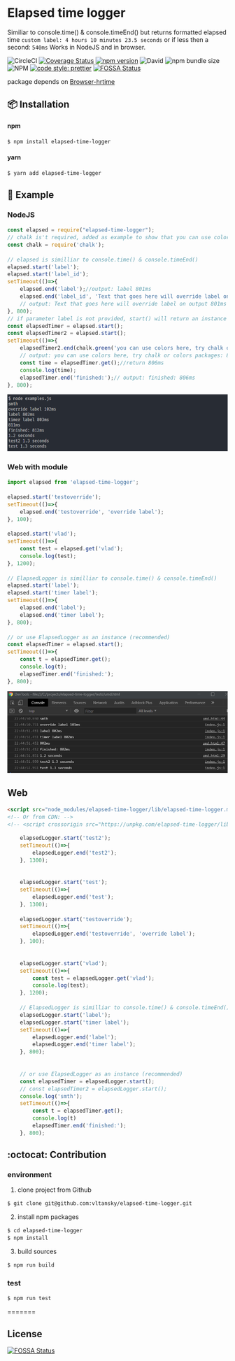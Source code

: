 # Elapsed time logger
Similiar to console.time() & console.timeEnd() but returns formatted elapsed time `custom label: 4 hours 10 minutes 23.5 seconds` or if less then a second: `540ms`
Works in NodeJS and in browser.

![CircleCI](https://img.shields.io/circleci/build/github/vltansky/elapsed-time-logger)
[![Coverage Status][coveralls-image]][coveralls-url]
[![npm version](https://img.shields.io/npm/v/elapsed-time-logger)](https://www.npmjs.com/package/elapsed-time-logger)
![David](https://img.shields.io/david/vltansky/elapsed-time-logger)
![npm bundle size](https://img.shields.io/bundlephobia/min/elapsed-time-logger)
![NPM](https://img.shields.io/npm/l/elapsed-time-logger)
[![code style: prettier](https://img.shields.io/badge/code_style-prettier-ff69b4.svg?style=flat-square)](https://github.com/prettier/prettier)
[![FOSSA Status](https://app.fossa.io/api/projects/git%2Bgithub.com%2Fvltansky%2Felapsed-time-logger.svg?type=shield)](https://app.fossa.io/projects/git%2Bgithub.com%2Fvltansky%2Felapsed-time-logger?ref=badge_shield)


[coveralls-image]: https://img.shields.io/coveralls/github/vltansky/elapsed-time-logger
[coveralls-url]: https://coveralls.io/github/vltansky/elapsed-time-logger

package depends on [Browser-hrtime](https://github.com/vltansky/browser-hrtime)

## :package: Installation

#### npm

```bash
$ npm install elapsed-time-logger
```

#### yarn

```bash
$ yarn add elapsed-time-logger
```
## :page_with_curl: Example
### NodeJS
```js
const elapsed = require("elapsed-time-logger");
// chalk is't required, added as example to show that you can use colors in output
const chalk = require('chalk');
 
// elapsed is similliar to console.time() & console.timeEnd() 
elapsed.start('label');
elapsed.start('label_id');
setTimeout(()=>{
    elapsed.end('label');//output: label 801ms
    elapsed.end('label_id', 'Text that goes here will override label on output');
    // output: Text that goes here will override label on output 801ms
}, 800);
// if parameter label is not provided, start() will return an instance 
const elapsedTimer = elapsed.start();
const elapsedTimer2 = elapsed.start();
setTimeout(()=>{
    elapsedTimer2.end(chalk.green('you can use colors here, try chalk or colors packages:'));
    // output: you can use colors here, try chalk or colors packages: 806ms
    const time = elapsedTimer.get();//return 806ms
    console.log(time);
    elapsedTimer.end('finished:');// output: finished: 806ms
}, 800);
```
<img src="screenshots/node.png">

### Web with module
```js
import elapsed from 'elapsed-time-logger';

elapsed.start('testoverride');
setTimeout(()=>{
    elapsed.end('testoverride', 'override label');
}, 100);

elapsed.start('vlad');
setTimeout(()=>{
    const test = elapsed.get('vlad');
    console.log(test);
}, 1200);

// ElapsedLogger is similliar to console.time() & console.timeEnd() 
elapsed.start('label');
elapsed.start('timer label');
setTimeout(()=>{
    elapsed.end('label');
    elapsed.end('timer label');
}, 800);

// or use ElapsedLogger as an instance (recommended)
const elapsedTimer = elapsed.start();
setTimeout(()=>{
    const t = elapsedTimer.get();
    console.log(t);
    elapsedTimer.end('finished:');
}, 800);
```
<img src="screenshots/browser.png">

## Web
```html
<script src="node_modules/elapsed-time-logger/lib/elapsed-time-logger.min.js"></script>
<!-- Or from CDN: -->
<!-- <script crossorigin src="https://unpkg.com/elapsed-time-logger/lib/elapsed-time-logger.min.js"></script> -->
```
```javascript
    elapsedLogger.start('test2');
    setTimeout(()=>{
        elapsedLogger.end('test2');
    }, 1300);


    elapsedLogger.start('test');
    setTimeout(()=>{
        elapsedLogger.end('test');
    }, 1300);

    elapsedLogger.start('testoverride');
    setTimeout(()=>{
        elapsedLogger.end('testoverride', 'override label');
    }, 100);


    elapsedLogger.start('vlad');
    setTimeout(()=>{
        const test = elapsedLogger.get('vlad');
        console.log(test);
    }, 1200);

    // ElapsedLogger is similliar to console.time() & console.timeEnd() 
    elapsedLogger.start('label');
    elapsedLogger.start('timer label');
    setTimeout(()=>{
        elapsedLogger.end('label');
        elapsedLogger.end('timer label');
    }, 800);


    // or use ElapsedLogger as an instance (recommended)
    const elapsedTimer = elapsedLogger.start();
    // const elapsedTimer2 = elapsedLogger.start();
    console.log('smth');
    setTimeout(()=>{
        const t = elapsedTimer.get();
        console.log(t)
        elapsedTimer.end('finished:');
    }, 800);
```

## :octocat: Contribution
### environment

1. clone project from Github

```bash
$ git clone git@github.com:vltansky/elapsed-time-logger.git
```

2. install npm packages

```bash
$ cd elapsed-time-logger
$ npm install
```

3. build sources

```bash
$ npm run build
```

### test

```bash
$ npm run test
```
=======
## License
[![FOSSA Status](https://app.fossa.io/api/projects/git%2Bgithub.com%2Fvltansky%2Felapsed-time-logger.svg?type=large)](https://app.fossa.io/projects/git%2Bgithub.com%2Fvltansky%2Felapsed-time-logger?ref=badge_large)
